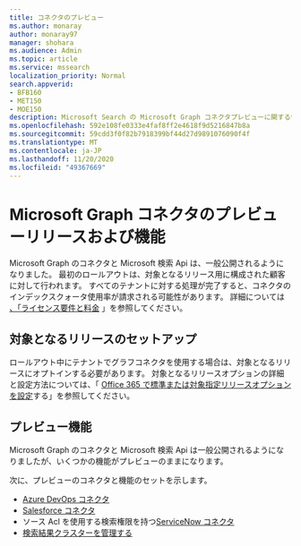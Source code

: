```yaml
---
title: コネクタのプレビュー
ms.author: monaray
author: monaray97
manager: shohara
ms.audience: Admin
ms.topic: article
ms.service: mssearch
localization_priority: Normal
search.appverid:
- BFB160
- MET150
- MOE150
description: Microsoft Search の Microsoft Graph コネクタプレビューに関する情報を確認します。
ms.openlocfilehash: 592e108fe0333e4faf8ff2e4618f9d5216847b8a
ms.sourcegitcommit: 59cdd3f0f82b7918399bf44d27d9891076090f4f
ms.translationtype: MT
ms.contentlocale: ja-JP
ms.lasthandoff: 11/20/2020
ms.locfileid: "49367669"
---
```

# <a name="microsoft-graph-connectors-preview-release-and-features"></a>Microsoft Graph コネクタのプレビューリリースおよび機能

Microsoft Graph のコネクタと Microsoft 検索 Api は、一般公開されるようになりました。 最初のロールアウトは、対象となるリリース用に構成された顧客に対して行われます。 すべてのテナントに対する処理が完了すると、コネクタのインデックスクォータ使用率が請求される可能性があります。 詳細については [、「ライセンス要件と料金](licensing.md) 」を参照してください。

## <a name="set-up-targeted-release"></a>対象となるリリースのセットアップ

ロールアウト中にテナントでグラフコネクタを使用する場合は、対象となるリリースにオプトインする必要があります。 対象となるリリースオプションの詳細と設定方法については、「 [Office 365 で標準または対象指定リリースオプションを設定](https://docs.microsoft.com/office365/admin/manage/release-options-in-office-365?view=o365-worldwide)する」を参照してください。

## <a name="preview-features"></a>プレビュー機能

Microsoft Graph のコネクタと Microsoft 検索 Api は一般公開されるようになりましたが、いくつかの機能がプレビューのままになります。

次に、プレビューのコネクタと機能のセットを示します。

* [Azure DevOps コネクタ](azure-devops-connector.md)
* [Salesforce コネクタ](salesforce-connector.md)
* ソース Acl を使用する検索権限を持つ[ServiceNow コネクタ](servicenow.md)
* [検索結果クラスターを管理する](result-cluster.md)